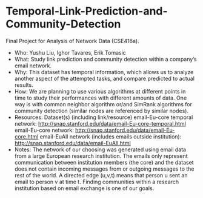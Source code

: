 # Temporal-Link-Prediction-and-Community-Detection
Final Project for Analysis of Network Data (CSE416a). 

* Who:  	Yushu Liu, Ighor Tavares, Erik Tomasic 
* What: 	Study link prediction and community detection within a company’s email network.
* Why: 	This dataset has temporal information, which allows us to analyze another aspect of the attempted tasks, and compare predicted to actual results.
* How: 	We are planning to use various algorithms at different points in time to study their performances with different amounts of data. One way is with common neighbor algorithm or/and SimRank algorithms for community detection (similar nodes are referenced by similar nodes).
* Resources:
Dataset(s) (including link/resource)
email-Eu-core temporal network: http://snap.stanford.edu/data/email-Eu-core-temporal.html
email-Eu-core network: http://snap.stanford.edu/data/email-Eu-core.html
email-EuAll network (includes emails outside institution): http://snap.stanford.edu/data/email-EuAll.html
* Notes: The network of our choosing was generated using email data from 
a large European research institution. The emails only represent 
communication between institution members (the core) and the
dataset does not contain incoming messages from or outgoing 
messages to the rest of the world. A directed edge (u,v,t) means 
that person u sent an email to person v at time t.  Finding 
communities within a research institution based on email
exchange is one of our goals. 




